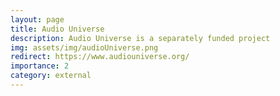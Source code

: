 ```yaml
---
layout: page
title: Audio Universe
description: Audio Universe is a separately funded project
img: assets/img/audioUniverse.png
redirect: https://www.audiouniverse.org/
importance: 2
category: external
---
```

